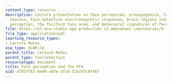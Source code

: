 ```yaml
---
content_type: resource
description: Lecture presentation on face perception, prosopagnosia, face-selective
  neurons, face-selective electromagnetic responses, brain regions involved in face
  perception, the fusiform face area, and behavioral signatures of face perception.
file: https://ol-ocw-studio-app-production.s3.amazonaws.com/courses/9-71-functional-mri-of-high-level-vision-fall-2007/d785ff626e49a47e3fcd52e20fc8f467_lec5b_faces_ip.pdf
file_type: application/pdf
learning_resource_types:
- Lecture Notes
ocw_type: OCWFile
parent_title: Lecture Notes
parent_type: CourseSection
resourcetype: Document
title: Face perception and the FFA
uid: d785ff62-6e49-a47e-3fcd-52e20fc8f467
---
```

